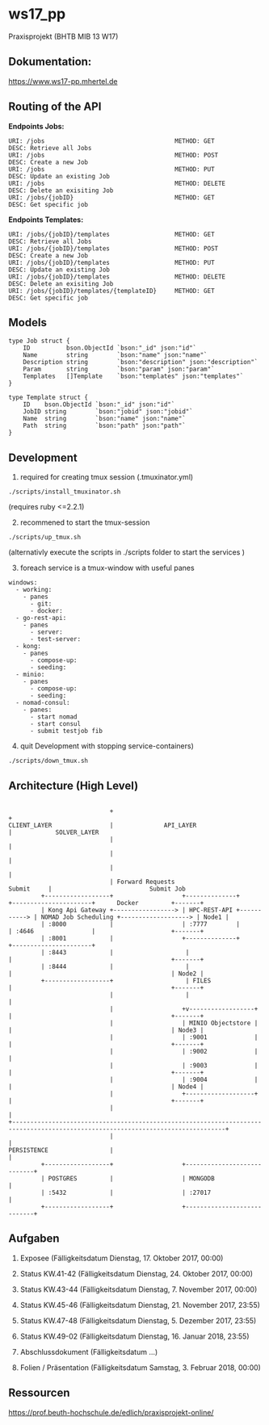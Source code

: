 # ws17_pp
Praxisprojekt (BHTB MIB 13 W17)

## Dokumentation:
https://www.ws17-pp.mhertel.de

## Routing of the API

**Endpoints Jobs:**
```
URI: /jobs                                    METHOD: GET         DESC: Retrieve all Jobs
URI: /jobs                                    METHOD: POST        DESC: Create a new Job
URI: /jobs                                    METHOD: PUT         DESC: Update an existing Job
URI: /jobs                                    METHOD: DELETE      DESC: Delete an exisiting Job
URI: /jobs/{jobID}                            METHOD: GET         DESC: Get specific job
```

**Endpoints Templates:**
```
URI: /jobs/{jobID}/templates                  METHOD: GET         DESC: Retrieve all Jobs
URI: /jobs/{jobID}/templates                  METHOD: POST        DESC: Create a new Job
URI: /jobs/{jobID}/templates                  METHOD: PUT         DESC: Update an existing Job
URI: /jobs/{jobID}/templates                  METHOD: DELETE      DESC: Delete an exisiting Job
URI: /jobs/{jobID}/templates/{templateID}     METHOD: GET         DESC: Get specific job
```

## Models

```
type Job struct {
	ID          bson.ObjectId `bson:"_id" json:"id"`
	Name        string        `bson:"name" json:"name"`
	Description string        `bson:"description" json:"description"`
	Param       string        `bson:"param" json:"param"`
	Templates   []Template    `bson:"templates" json:"templates"`
}
```

```
type Template struct {
	ID    bson.ObjectId `bson:"_id" json:"id"`
	JobID string        `bson:"jobid" json:"jobid"`
	Name  string        `bson:"name" json:"name"`
	Path  string        `bson:"path" json:"path"`
}
```



## Development

1. required for creating tmux session (.tmuxinator.yml)

  `./scripts/install_tmuxinator.sh`

  (requires ruby <=2.2.1)

2. recommened to start the tmux-session

  `./scripts/up_tmux.sh`

  (alternativly execute the scripts in ./scripts folder to start the services )

3. foreach service is a tmux-window with useful panes

  ```
  windows:
    - working:
      - panes
        - git:
        - docker:
    - go-rest-api:
      - panes
        - server:
        - test-server:
    - kong:
      - panes
        - compose-up:
        - seeding:
    - minio:
      - panes
        - compose-up:
        - seeding:
    - nomad-consul:
      - panes:
        - start nomad
        - start consul
        - submit testjob fib
  ```

4. quit Development with stopping service-containers)

  `./scripts/down_tmux.sh`

## Architecture (High Level)

```

                            +                                                +
CLIENT_LAYER                |              API_LAYER                         |            SOLVER_LAYER
                            |                                                |
                            |                                                |
                            |                                                |
                            | Forward Requests                    Submit     |                           Submit Job
         +------------------+                   +--------------+             +----------------------+      Docker         +-------+
         | Kong Api Gateway +-----------------> | HPC-REST-API +-----------> | NOMAD Job Scheduling +-------------------> | Node1 |
         | :8000            |                   | :7777        |             | :4646                |                     +-------+
         | :8001            |                   +--------------+             +----------------------+
         | :8443            |                    |                           |                                            +-------+
         | :8444            |                    |                           |                                            | Node2 |
         +------------------+                    | FILES                     |                                            +-------+
                            |                    |                           |
                            |                   +v------------------+        |                                            +-------+
                            |                   | MINIO Objectstore |        |                                            | Node3 |
                            |                   | :9001             |        |                                            +-------+
                            |                   | :9002             |        |
                            |                   | :9003             |        |                                            +-------+
                            |                   | :9004             |        |                                            | Node4 |
                            |                   +-------------------+        |                                            +-------+
                            |                                                |
+---------------------------------------------------------------------------------------------------------------------------------+
                            |                                                |
PERSISTENCE                 |                                                |
         +------------------+                   +----------------------------+
         | POSTGRES         |                   | MONGODB                    |
         | :5432            |                   | :27017                     |
         +------------------+                   +----------------------------+

```

## Aufgaben

1. Exposee (Fälligkeitsdatum	Dienstag, 17. Oktober 2017, 00:00)

2. Status KW.41-42 (Fälligkeitsdatum	Dienstag, 24. Oktober 2017, 00:00)

3. Status KW.43-44 (Fälligkeitsdatum	Dienstag, 7. November 2017, 00:00)

4. Status KW.45-46 (Fälligkeitsdatum	Dienstag, 21. November 2017, 23:55)

5. Status KW.47-48 (Fälligkeitsdatum	Dienstag, 5. Dezember 2017, 23:55)

6. Status KW.49-02 (Fälligkeitsdatum	Dienstag, 16. Januar 2018, 23:55)

7. Abschlussdokument (Fälligkeitsdatum ...)

8. Folien / Präsentation (Fälligkeitsdatum	Samstag, 3. Februar 2018, 00:00)

## Ressourcen

https://prof.beuth-hochschule.de/edlich/praxisprojekt-online/
